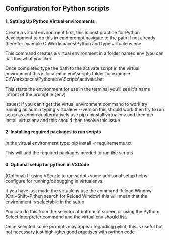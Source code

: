## Configuration for Python scripts

#### 1. Setting Up Python Virtual environments

Create a virtual environment first, this is best practice for Python development
to do this in cmd prompt navigate to the path if not already there for example C:\Workspaces\Python and type virtualenv env 

This command creates a virtual environment in a folder named env (you can call this what you like)

Once completed type the path to the activate script in the virtual environment this is located in env\scripts folder for example C:\Workspaces\Python\env\Scripts\activate.bat

This starts the environment for use in the terminal you'll see it's name infront of the prompt ie (env)

Issues: if you can't get the virtual environment command to work try running as admin typing virtualenv --version this should work then try to run setup as admin or alternatively use pip uninstall virtualenv and then pip install virtualenv and this should then resolve this issue

#### 2. Installing required packages to run scripts

In the virtual environment type: pip install -r requirements.txt 

This will add the required packages needed to run the scripts

#### 3. Optional setup for python in VSCode

(Optional) If using VScode to run scripts some additonal setup helps configure for running/debugging in virtualenvs.

If you have just made the virtualenv use the command Reload Window (Ctrl+Shift+P then search for Reload Window) this will mean that the environment is selectable in the setup

You can do this from the selector at bottom of screen or using the Python: Select Interpreter command and the virtual env should list. 

Once selected some prompts may appear regarding pylint, this is useful but not necessary just highlights good practises with python code

